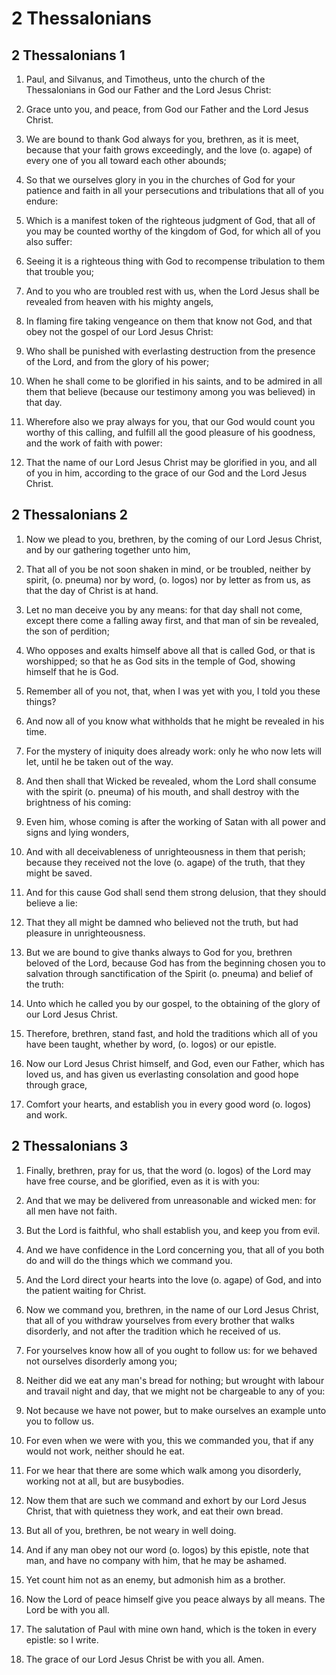# 2 Thessalonians

## 2 Thessalonians 1

1. Paul, and Silvanus, and Timotheus, unto the church of the Thessalonians in God our Father and the Lord Jesus Christ:

2. Grace unto you, and peace, from God our Father and the Lord Jesus Christ.

3. We are bound to thank God always for you, brethren, as it is meet, because that your faith grows exceedingly, and the love (o. agape) of every one of you all toward each other abounds;

4. So that we ourselves glory in you in the churches of God for your patience and faith in all your persecutions and tribulations that all of you endure:

5. Which is a manifest token of the righteous judgment of God, that all of you may be counted worthy of the kingdom of God, for which all of you also suffer:

6. Seeing it is a righteous thing with God to recompense tribulation to them that trouble you;

7. And to you who are troubled rest with us, when the Lord Jesus shall be revealed from heaven with his mighty angels,

8. In flaming fire taking vengeance on them that know not God, and that obey not the gospel of our Lord Jesus Christ:

9. Who shall be punished with everlasting destruction from the presence of the Lord, and from the glory of his power;

10. When he shall come to be glorified in his saints, and to be admired in all them that believe (because our testimony among you was believed) in that day.

11. Wherefore also we pray always for you, that our God would count you worthy of this calling, and fulfill all the good pleasure of his goodness, and the work of faith with power:

12. That the name of our Lord Jesus Christ may be glorified in you, and all of you in him, according to the grace of our God and the Lord Jesus Christ.

## 2 Thessalonians 2

1. Now we plead to you, brethren, by the coming of our Lord Jesus Christ, and by our gathering together unto him,

2. That all of you be not soon shaken in mind, or be troubled, neither by spirit, (o. pneuma) nor by word, (o. logos) nor by letter as from us, as that the day of Christ is at hand.

3. Let no man deceive you by any means: for that day shall not come, except there come a falling away first, and that man of sin be revealed, the son of perdition;

4. Who opposes and exalts himself above all that is called God, or that is worshipped; so that he as God sits in the temple of God, showing himself that he is God.

5. Remember all of you not, that, when I was yet with you, I told you these things?

6. And now all of you know what withholds that he might be revealed in his time.

7. For the mystery of iniquity does already work: only he who now lets will let, until he be taken out of the way.

8. And then shall that Wicked be revealed, whom the Lord shall consume with the spirit (o. pneuma) of his mouth, and shall destroy with the brightness of his coming:

9. Even him, whose coming is after the working of Satan with all power and signs and lying wonders,

10. And with all deceivableness of unrighteousness in them that perish; because they received not the love (o. agape) of the truth, that they might be saved.

11. And for this cause God shall send them strong delusion, that they should believe a lie:

12. That they all might be damned who believed not the truth, but had pleasure in unrighteousness.

13. But we are bound to give thanks always to God for you, brethren beloved of the Lord, because God has from the beginning chosen you to salvation through sanctification of the Spirit (o. pneuma) and belief of the truth:

14. Unto which he called you by our gospel, to the obtaining of the glory of our Lord Jesus Christ.

15. Therefore, brethren, stand fast, and hold the traditions which all of you have been taught, whether by word, (o. logos) or our epistle.

16. Now our Lord Jesus Christ himself, and God, even our Father, which has loved us, and has given us everlasting consolation and good hope through grace,

17. Comfort your hearts, and establish you in every good word (o. logos) and work.

## 2 Thessalonians 3

1. Finally, brethren, pray for us, that the word (o. logos) of the Lord may have free course, and be glorified, even as it is with you:

2. And that we may be delivered from unreasonable and wicked men: for all men have not faith.

3. But the Lord is faithful, who shall establish you, and keep you from evil.

4. And we have confidence in the Lord concerning you, that all of you both do and will do the things which we command you.

5. And the Lord direct your hearts into the love (o. agape) of God, and into the patient waiting for Christ.

6. Now we command you, brethren, in the name of our Lord Jesus Christ, that all of you withdraw yourselves from every brother that walks disorderly, and not after the tradition which he received of us.

7. For yourselves know how all of you ought to follow us: for we behaved not ourselves disorderly among you;

8. Neither did we eat any man's bread for nothing; but wrought with labour and travail night and day, that we might not be chargeable to any of you:

9. Not because we have not power, but to make ourselves an example unto you to follow us.

10. For even when we were with you, this we commanded you, that if any would not work, neither should he eat.

11. For we hear that there are some which walk among you disorderly, working not at all, but are busybodies.

12. Now them that are such we command and exhort by our Lord Jesus Christ, that with quietness they work, and eat their own bread.

13. But all of you, brethren, be not weary in well doing.

14. And if any man obey not our word (o. logos) by this epistle, note that man, and have no company with him, that he may be ashamed.

15. Yet count him not as an enemy, but admonish him as a brother.

16. Now the Lord of peace himself give you peace always by all means. The Lord be with you all.

17. The salutation of Paul with mine own hand, which is the token in every epistle: so I write.

18. The grace of our Lord Jesus Christ be with you all. Amen.

